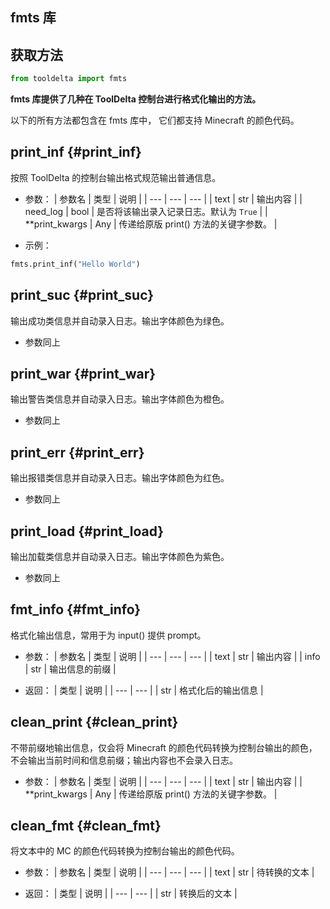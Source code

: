 ## fmts 库

## 获取方法
```python
from tooldelta import fmts
```

**fmts 库提供了几种在 ToolDelta 控制台进行格式化输出的方法。**

以下的所有方法都包含在 fmts 库中， 它们都支持 Minecraft 的颜色代码。


## print_inf {#print_inf}
按照 ToolDelta 的控制台输出格式规范输出普通信息。

- 参数：
    | 参数名 | 类型 | 说明 |
    | --- | --- | --- |
    | text | str | 输出内容 |
    | need_log | bool | 是否将该输出录入记录日志。默认为 `True` |
    | **print_kwargs | Any | 传递给原版 print() 方法的关键字参数。 |

- 示例：
```python
fmts.print_inf("Hello World")
```

## print_suc {#print_suc}
输出成功类信息并自动录入日志。输出字体颜色为绿色。

- 参数同上

## print_war {#print_war}
输出警告类信息并自动录入日志。输出字体颜色为橙色。

- 参数同上

## print_err {#print_err}
输出报错类信息并自动录入日志。输出字体颜色为红色。

- 参数同上

## print_load {#print_load}
输出加载类信息并自动录入日志。输出字体颜色为紫色。

- 参数同上

## fmt_info {#fmt_info}
格式化输出信息，常用于为 input() 提供 prompt。

- 参数：
    | 参数名 | 类型 | 说明 |
    | --- | --- | --- |
    | text | str | 输出内容 |
    | info | str | 输出信息的前缀 |

- 返回：
    | 类型 | 说明 |
    | --- | --- |
    | str | 格式化后的输出信息 |

## clean_print {#clean_print}
不带前缀地输出信息，仅会将 Minecraft 的颜色代码转换为控制台输出的颜色，不会输出当前时间和信息前缀；输出内容也不会录入日志。

- 参数：
    | 参数名 | 类型 | 说明 |
    | --- | --- | --- |
    | text | str | 输出内容 |
    | **print_kwargs | Any | 传递给原版 print() 方法的关键字参数。 |

## clean_fmt {#clean_fmt}
将文本中的 MC 的颜色代码转换为控制台输出的颜色代码。

- 参数：
    | 参数名 | 类型 | 说明 |
    | --- | --- | --- |
    | text | str | 待转换的文本 |

- 返回：
    | 类型 | 说明 |
    | --- | --- |
    | str | 转换后的文本 |
